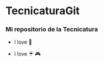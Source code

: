 # TecnicaturaGit

### Mi repositorio de la Tecnicatura


- I love :dog:

- I love :umbrella: :video_game:
